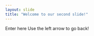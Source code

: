 ```yaml
---
layout: slide
title: "Welcome to our second slide!"
---
```

Enter here
Use the left arrow to go back!

